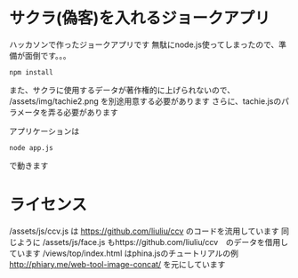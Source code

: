 # サクラ(偽客)を入れるジョークアプリ

ハッカソンで作ったジョークアプリです
無駄にnode.js使ってしまったので、準備が面倒です。。。

```
npm install
```

また、サクラに使用するデータが著作権的に上げられないので、
/assets/img/tachie2.png を別途用意する必要があります
さらに、tachie.jsのパラメータを弄る必要があります

アプリケーションは

```
node app.js
```

で動きます

# ライセンス

/assets/js/ccv.js は https://github.com/liuliu/ccv のコードを流用しています
同じように /assets/js/face.js もhttps://github.com/liuliu/ccv　のデータを借用しています
/views/top/index.html はphina.jsのチュートリアルの例 http://phiary.me/web-tool-image-concat/ を元にしています
